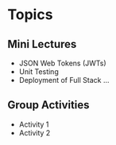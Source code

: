 # Topics

## Mini Lectures

- JSON Web Tokens (JWTs)
- Unit Testing
- Deployment of Full Stack ...

## Group Activities
- Activity 1
- Activity 2
